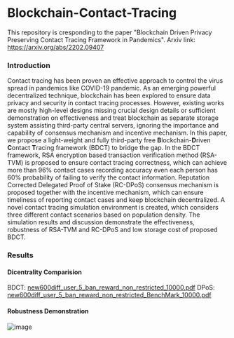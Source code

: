 # Blockchain-Contact-Tracing

This repository is cresponding to the paper "Blockchain Driven Privacy Preserving Contact Tracing Framework in Pandemics".
Arxiv link: https://arxiv.org/abs/2202.09407 

### Introduction
Contact tracing has been proven an effective approach to control the virus spread in pandemics like COVID-19 pandemic. As an emerging powerful decentralized technique, blockchain has been explored to ensure data privacy and security in contact tracing processes. However, existing works are mostly high-level designs missing crucial design details or sufficient demonstration on effectiveness and treat blockchain as separate storage system assisting third-party central servers, ignoring the importance and capability of consensus mechanism and incentive mechanism. In this paper, we propose a light-weight and fully third-party free **B**lockchain-**D**riven **C**ontact **T**racing framework (BDCT) to bridge the gap. In the BDCT framework, RSA encryption based transaction verification method (RSA-TVM) is proposed to ensure contact tracing correctness, which can achieve more than 96\% contact cases recording accuracy even each person has 60\% probability of failing to verify the contact information. Reputation Corrected Delegated Proof of Stake (RC-DPoS) consensus mechanism is proposed together with the incentive mechanism, which can ensure timeliness of reporting contact cases and keep blockchain decentralized. A novel contact tracing simulation environment is created, which considers three different contact scenarios based on population density. The simulation results and discussion demonstrate the effectiveness, robustness  of RSA-TVM and RC-DPoS and low storage cost of proposed BDCT.

### Results

#### Dicentrality Comparision
BDCT:
[new600diff_user_5_ban_reward_non_restricted_10000.pdf](https://github.com/Gyou/Blockchain-Contact-Tracing/files/10187646/new600diff_user_5_ban_reward_non_restricted_10000.pdf)
DPoS:
[new600diff_user_5_ban_reward_non_restricted_BenchMark_10000.pdf](https://github.com/Gyou/Blockchain-Contact-Tracing/files/10187654/new600diff_user_5_ban_reward_non_restricted_BenchMark_10000.pdf)

#### Robustness Demonstration
![image](https://user-images.githubusercontent.com/8926142/206515334-cb6fe939-21d7-4e13-bcbc-a96cdd178be0.png)
